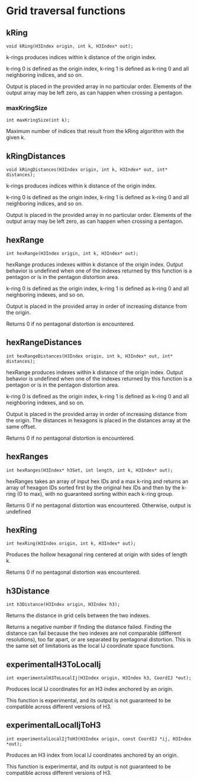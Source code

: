 # Grid traversal functions

## kRing

```
void kRing(H3Index origin, int k, H3Index* out);
```

k-rings produces indices within k distance of the origin index.

k-ring 0 is defined as the origin index, k-ring 1 is defined as k-ring 0 and
all neighboring indices, and so on.

Output is placed in the provided array in no particular order. Elements of
the output array may be left zero, as can happen when crossing a pentagon.

### maxKringSize

```
int maxKringSize(int k);
```

Maximum number of indices that result from the kRing algorithm with the given k.

## kRingDistances

```
void kRingDistances(H3Index origin, int k, H3Index* out, int* distances);
```

k-rings produces indices within k distance of the origin index.

k-ring 0 is defined as the origin index, k-ring 1 is defined as k-ring 0 and
all neighboring indices, and so on.

Output is placed in the provided array in no particular order. Elements of
the output array may be left zero, as can happen when crossing a pentagon.

## hexRange

```
int hexRange(H3Index origin, int k, H3Index* out);
```

hexRange produces indexes within k distance of the origin index.
Output behavior is undefined when one of the indexes returned by this
function is a pentagon or is in the pentagon distortion area.

k-ring 0 is defined as the origin index, k-ring 1 is defined as k-ring 0 and
all neighboring indexes, and so on.

Output is placed in the provided array in order of increasing distance from
the origin.

Returns 0 if no pentagonal distortion is encountered.
 
## hexRangeDistances

```
int hexRangeDistances(H3Index origin, int k, H3Index* out, int* distances);
```

hexRange produces indexes within k distance of the origin index.
Output behavior is undefined when one of the indexes returned by this
function is a pentagon or is in the pentagon distortion area.

k-ring 0 is defined as the origin index, k-ring 1 is defined as k-ring 0 and
all neighboring indexes, and so on.

Output is placed in the provided array in order of increasing distance from
the origin. The distances in hexagons is placed in the distances array at
the same offset.
 
Returns 0 if no pentagonal distortion is encountered.

## hexRanges

```
int hexRanges(H3Index* h3Set, int length, int k, H3Index* out);
```

hexRanges takes an array of input hex IDs and a max k-ring and returns an
array of hexagon IDs sorted first by the original hex IDs and then by the
k-ring (0 to max), with no guaranteed sorting within each k-ring group.

Returns 0 if no pentagonal distortion was encountered. Otherwise, output
is undefined

## hexRing

```
int hexRing(H3Index origin, int k, H3Index* out);
```

Produces the hollow hexagonal ring centered at origin with sides of length k.
 
Returns 0 if no pentagonal distortion was encountered.

## h3Distance

```
int h3Distance(H3Index origin, H3Index h3);
```

Returns the distance in grid cells between the two indexes.

Returns a negative number if finding the distance failed. Finding the distance can fail because the two
indexes are not comparable (different resolutions), too far apart, or are separated by pentagonal
distortion. This is the same set of limitations as the local IJ coordinate space functions.

## experimentalH3ToLocalIj

```
int experimentalH3ToLocalIj(H3Index origin, H3Index h3, CoordIJ *out);
```

Produces local IJ coordinates for an H3 index anchored by an origin.

This function is experimental, and its output is not guaranteed
to be compatible across different versions of H3.

## experimentalLocalIjToH3

```
int experimentalLocalIjToH3(H3Index origin, const CoordIJ *ij, H3Index *out);
```

Produces an H3 index from local IJ coordinates anchored by an origin.

This function is experimental, and its output is not guaranteed
to be compatible across different versions of H3.